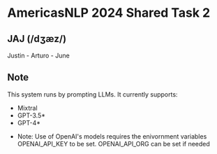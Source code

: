 # AmericasNLP 2024 Shared Task 2

## JAJ (/dʒæz/)
Justin - Arturo - June

## Note
This system runs by prompting LLMs.  It currently supports:
- Mixtral
- GPT-3.5*
- GPT-4*

* Note: Use of OpenAI's models requires the enivornment variables OPENAI_API_KEY to be set.  OPENAI_API_ORG can be set if needed

